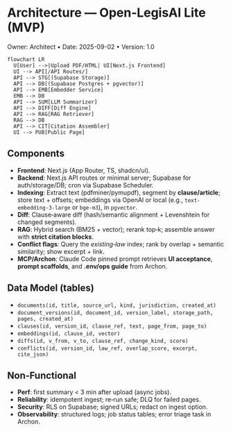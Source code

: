 # Architecture — Open‑LegisAI Lite (MVP)
Owner: Architect • Date: 2025-09-02 • Version: 1.0

```mermaid
flowchart LR
  U[User] -->|Upload PDF/HTML| UI[Next.js Frontend]
  UI --> API[/API Routes/]
  API --> STG[(Supabase Storage)]
  API --> DB[(Supabase Postgres + pgvector)]
  API --> EMB[Embedder Service]
  EMB --> DB
  API --> SUM[LLM Summarizer]
  API --> DIFF[Diff Engine]
  API --> RAG[RAG Retriever]
  RAG --> DB
  API --> CIT[Citation Assembler]
  UI --> PUB[Public Page]
```

## Components
- **Frontend**: Next.js (App Router, TS, shadcn/ui). 
- **Backend**: Next.js API routes or minimal server; Supabase for auth/storage/DB; cron via Supabase Scheduler.
- **Indexing**: Extract text (pdfminer/pymupdf), segment by **clause/article**; store text + offsets; embeddings via OpenAI or local (e.g., `text-embedding-3-large` or `bge-m3`), in `pgvector`.
- **Diff**: Clause‑aware diff (hash/semantic alignment + Levenshtein for changed segments).
- **RAG**: Hybrid search (BM25 + vector); rerank top‑k; assemble answer with **strict citation blocks**.
- **Conflict flags**: Query the *existing‑law* index; rank by overlap + semantic similarity; show excerpt + link.
- **MCP/Archon**: Claude Code pinned prompt retrieves **UI acceptance**, **prompt scaffolds**, and **.env/ops guide** from Archon.

## Data Model (tables)
- `documents(id, title, source_url, kind, jurisdiction, created_at)`
- `document_versions(id, document_id, version_label, storage_path, pages, created_at)`
- `clauses(id, version_id, clause_ref, text, page_from, page_to)`
- `embeddings(id, clause_id, vector)`
- `diffs(id, v_from, v_to, clause_ref, change_kind, score)`
- `conflicts(id, version_id, law_ref, overlap_score, excerpt, cite_json)`

## Non‑Functional
- **Perf**: first summary < 3 min after upload (async jobs).
- **Reliability**: idempotent ingest; re‑run safe; DLQ for failed pages.
- **Security**: RLS on Supabase; signed URLs; redact on ingest option.
- **Observability**: structured logs; job status tables; error triage task in Archon.
